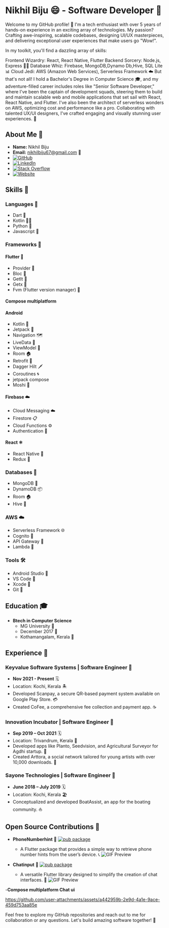 # Nikhil Biju 😄 - Software Developer 🚀
Welcome to my GitHub profile! 👋 I'm a tech enthusiast with over 5 years of hands-on experience in an exciting array of technologies. My passion? Crafting awe-inspiring, scalable codebases, designing UI/UX masterpieces, and delivering exceptional user experiences that make users go "Wow!". 

In my toolkit, you'll find a dazzling array of skills:

Frontend Wizardry: React, React Native, Flutter 
Backend Sorcery: Node.js, Express 🧙‍♂️
Database Whiz: Firebase, MongoDB,Dynamo Db,Hive, SQL Lite 📊
Cloud Jedi: AWS (Amazon Web Services), Serverless Framework ☁️
But that's not all! I hold a Bachelor's Degree in Computer Science 🎓, and my adventure-filled career includes roles like "Senior Software Developer," where I've been the captain of development squads, steering them to build and maintain scalable web and mobile applications that set sail with React, React Native, and Flutter. I've also been the architect of serverless wonders on AWS, optimizing cost and performance like a pro. Collaborating with talented UX/UI designers, I've crafted engaging and visually stunning user experiences. 🌈

## About Me 👋
- **Name:** Nikhil Biju 
- **Email:** nikhilbiju67@gmail.com 📧
- [![GitHub](https://img.shields.io/badge/GitHub-000000?style=for-the-badge&logo=GitHub&logoColor=white)](https://github.com/nikhilbiju67)
- [![LinkedIn](https://img.shields.io/badge/LinkedIn-0077B5?style=for-the-badge&logo=LinkedIn&logoColor=white)](https://www.linkedin.com/in/nikhilbiju/)
- [![Stack Overflow](https://img.shields.io/badge/Stack%20Overflow-FE7A16?style=for-the-badge&logo=Stack%20Overflow&logoColor=white)](https://stackoverflow.com/users/7086893)
- [![Website](https://img.shields.io/badge/Personal%20Website-nikhilbiju.com-0077B5?style=for-the-badge&logo=InternetExplorer&logoColor=white)](https://nikhilbiju.com)



## Skills 🚀
### Languages 📝
- Dart 🎯
- Kotlin 🏃‍♂️
- Python 🐍
- Javascript 🤖

### Frameworks 🧰
#### Flutter 🚀
- Provider 🎩
- Bloc 🧩
- GetIt 🚀
- Getx 🦄
- Fvm (Flutter version manager) 🌟
#### Compose multiplatform  
#### Android
- Kotlin 🚀
- Jetpack 🌈
- Navigation 🗺️
- LiveData 🔄
- ViewModel 🤖
- Room 🏠
- Retrofit 🚀
- Dagger Hilt 🗡️
- Coroutines 🌀
- jetpack compose
- Moshi 🦄
#### Firebase ☁️
- Cloud Messaging ☁️
- Firestore 📋
- Cloud Functions ⚙️
- Authentication 🔐

#### React ⚛️
- React Native 📱
- Redux 🧤

### Databases 📂
- MongoDB 🍃
- DynamoDB 📦
- Room 🏠
- Hive 🐝

### AWS ☁️
- Serverless Framework 🌐
- Cognito 🔐
- API Gateway 🚪
- Lambda 🚀

### Tools 🛠️
- Android Studio 📱
- VS Code 🧰
- Xcode 🍏
- Git 🐙

## Education 🎓
- **Btech in Computer Science**
  - MG University 🏫
  - December 2017 📆
  - Kothamangalam, Kerala 🌴

## Experience 🌟
### Keyvalue Software Systems | Software Engineer 🚀
- **Nov 2021 - Present** 🗓️
- Location: Kochi, Kerala 🏝️
- Developed Scanpay, a secure QR-based payment system available on Google Play Store. 💳
- Created CoFee, a comprehensive fee collection and payment app. ☕

### Innovation Incubator | Software Engineer 🚀
- **Sep 2019 – Oct 2021** 🗓️
- Location: Trivandrum, Kerala 🌴
- Developed apps like Planto, Seedvision, and Agricultural Surveyor for Agdhi startup. 🌱
- Created Arttora, a social network tailored for young artists with over 10,000 downloads. 🎨

### Sayone Technologies | Software Engineer 🚀
- **June 2018 – July 2019** 🗓️
- Location: Kochi, Kerala 🏖️
- Conceptualized and developed BoatAssist, an app for the boating community. ⛵


## Open Source Contributions 🚀
- **PhoneNumberhint** 📱 [![pub package](https://img.shields.io/pub/v/phone_number_hint.svg)](https://pub.dev/packages/phone_number_hint)
  - A Flutter package that provides a simple way to retrieve phone number hints from the user’s device. 📞
  ![GIF Preview](https://i.ibb.co/1n3xF6Q/output-onlinegiftools-1.gif)


- **Chatinput** 💬   [![pub package](https://img.shields.io/pub/v/your_package_name.svg)](https://pub.dev/packages/chat_input)
  - A versatile Flutter library designed to simplify the creation of chat interfaces. 💬
  ![GIF Preview](https://i.ibb.co/xXBGwD2/ezgif-5-5fdc10f37c.gif)

-**Compose multiplatform Chat ui**

https://github.com/user-attachments/assets/a442959b-2e9d-4a1e-9ace-459d753aa85e

Feel free to explore my GitHub repositories and reach out to me for collaboration or any questions. Let's build amazing software together! 🤝
